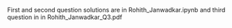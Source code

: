 
First and second question solutions are in 
Rohith_Janwadkar.ipynb
and third question in in Rohith_Janwadkar_Q3.pdf
